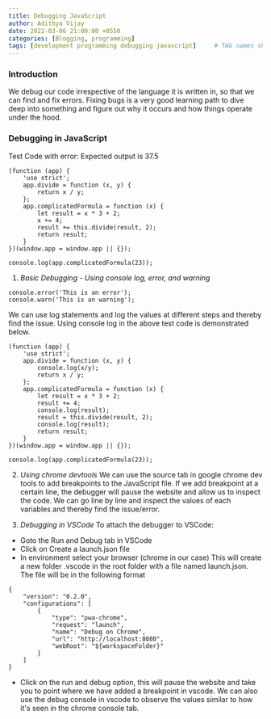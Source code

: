 ```yaml
---
title: Debugging JavaScript
author: Adithya Vijay
date: 2022-03-06 21:00:00 +0550
categories: [Blogging, programming]
tags: [development programming debugging javascript]     # TAG names should always be lowercase
---
```


### Introduction
We debug our code irrespective of the language it is written in, so that we can find and fix errors. Fixing bugs is a very good learning path to dive deep into something and figure out why it occurs and how things operate under the hood.

### Debugging in JavaScript
Test Code with error:
Expected output is 37.5
```
(function (app) {
    'use strict';
    app.divide = function (x, y) {
        return x / y;
    };
    app.complicatedFormula = function (x) {
        let result = x * 3 + 2;
        x += 4;
        result += this.divide(result, 2);
        return result;
    }
})(window.app = window.app || {});

console.log(app.complicatedFormula(23));
```
1. *Basic Debugging - Using console log, error, and warning*
```
console.error('This is an error');
console.warn('This is an warning');
```

We can use log statements and log the values at different steps and thereby find the issue. Using console log in the above test code is demonstrated below.

```
(function (app) {
    'use strict';
    app.divide = function (x, y) {
        console.log(x/y);
        return x / y;
    };
    app.complicatedFormula = function (x) {
        let result = x * 3 + 2;
        result += 4;
        console.log(result);
        result = this.divide(result, 2);
        console.log(result);
        return result;
    }
})(window.app = window.app || {});

console.log(app.complicatedFormula(23));
```

2. *Using chrome devtools*
We can use the source tab in google chrome dev tools to add breakpoints to the JavaScript file. If we add breakpoint at a certain line, the debugger will pause the website and allow us to inspect the code. We can go line by line and inspect the values of each variables and thereby find the issue/error.

3. *Debugging in VSCode*
To attach the debugger to VSCode:
- Goto the Run and Debug tab in VSCode
- Click on Create a launch.json file
- In environment select your browser (chrome in our case)
This will create a new folder .vscode in the root folder with a file named launch.json. The file will be in the following format

```
{
    "version": "0.2.0",
    "configurations": [
        {
            "type": "pwa-chrome",
            "request": "launch",
            "name": "Debug on Chrome",
            "url": "http://localhost:8080",
            "webRoot": "${workspaceFolder}"
        }
    ]
}
```

- Click on the run and debug option, this will pause the website and take you to point where we have added a breakpoint in vscode.
We can also use the debug console in vscode to observe the values similar to how it's seen in the chrome console tab.